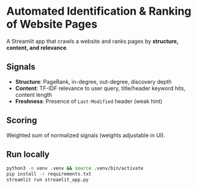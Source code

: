 # Automated Identification & Ranking of Website Pages

A Streamlit app that crawls a website and ranks pages by **structure, content, and relevance**.

## Signals
- **Structure**: PageRank, in-degree, out-degree, discovery depth
- **Content**: TF-IDF relevance to user query, title/header keyword hits, content length
- **Freshness**: Presence of `Last-Modified` header (weak hint)

## Scoring
Weighted sum of normalized signals (weights adjustable in UI).

## Run locally
```bash
python3 -m venv .venv && source .venv/bin/activate
pip install -r requirements.txt
streamlit run streamlit_app.py

